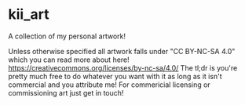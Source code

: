 # kii_art
A collection of my personal artwork!

Unless otherwise specified all artwork falls under "CC BY-NC-SA 4.0" which you can read more about here! https://creativecommons.org/licenses/by-nc-sa/4.0/
The tl;dr is you're pretty much free to do whatever you want with it as long as it isn't commercial and you attribute me! For commericial licensing or commissioning art just get in touch!
